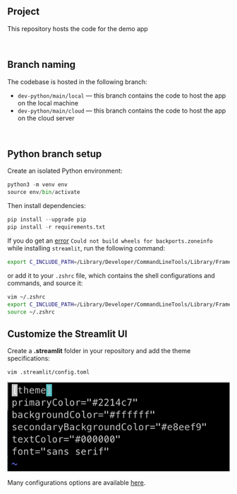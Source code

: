 ## Project

This repository hosts the code for the demo app



<p>&nbsp;</p>


## Branch naming

The codebase is hosted in the following branch:


- `dev-python/main/local` — this branch contains the code to host the app on the local machine
- `dev-python/main/cloud` — this branch contains the code to host the app on the cloud server



<p>&nbsp;</p>

## Python branch setup

Create an isolated Python environment:
```python
python3 -m venv env
source env/bin/activate
```

Then install dependencies:

```python
pip install --upgrade pip
pip install -r requirements.txt
```

If you do get an [error](https://stackoverflow.com/questions/73512185/error-could-not-build-wheels-for-backports-zoneinfo-error-while-installing-dja) `Could not build wheels for backports.zoneinfo`
while installing `streamlit`, run the following command:

```bash
export C_INCLUDE_PATH=/Library/Developer/CommandLineTools/Library/Frameworks/Python3.framework/Versions/3.8/Headers
```

or add it to your `.zshrc` file, which contains the shell configurations and commands, and source it:

```bash
vim ~/.zshrc
export C_INCLUDE_PATH=/Library/Developer/CommandLineTools/Library/Frameworks/Python3.framework/Versions/3.8/Headers
source ~/.zshrc
```

## Customize the Streamlit UI
Create a **.streamlit** folder in your repository and add the theme specifications:
    
```bash
vim .streamlit/config.toml
```
![Alt text](public_assets/image_1.png?raw=true "Title")

Many configurations options are available [here](https://docs.streamlit.io/library/advanced-features/configuration).